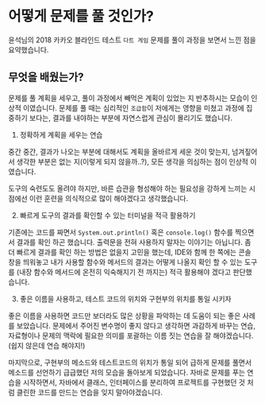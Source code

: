 # 어떻게 문제를 풀 것인가?

윤석님의 2018 카카오 블라인드 테스트 `다트 게임` 문제를 풀이 과정을 보면서 느낀 점을 요약했습니다.

## 무엇을 배웠는가?


문제를 풀 계획을 세우고, 풀이 과정에서 빼먹은 계획이 있었는 지 반추하시는 모습이 인상적 이였습니다.
문제를 풀 때는 심리적인 `조급함`이 저에게는 영향을 미쳤고 과정에 집중하기 보다는, 결과를 내야하는 부분에 자연스럽게 관심이 몰리기도 했습니다.  

1. 정확하게 계획을 세우는 연습

중간 중간, 결과가 나오는 부분에 대해서도 계획을 올바르게 세운 것이 맞는지, 넘겨짚어서 생각한 부분은 없는 지(이렇게 되지 않을까..?), 모든 생각을 의심하는 점이 인상적 이였습니다.

도구의 숙련도도 올려야 하지만, 바른 습관을 형성해야 하는 필요성을 강하게 느끼는 시점에선 이런 훈련을 의식적으로 많이 해야겠다고 생각했습니다. 

2. 빠르게 도구의 결과를 확인할 수 있는 터미널을 적극 활용하기

기존에는 코드를 짜면서 `System.out.println()` 혹은 `console.log()` 함수를 찍으면서 결과를 확인 하곤 했습니다. 출력문을 전혀 사용하지 말자는 이야기는 아닙니다. 
좀 더 빠르게 결과를 확인 하는 방법은 없을지 고민을 했는데, IDE와 함께 한 쪽에는 콘솔 창을 띄워놓고 내가 사용할 함수와 메서드의 결과는 어떻게 나올지 확인 할 수 있는 도구를 (내장 함수와 메서드에 온전히 익숙해지기 전 까지는) 적극 활용해야 겠다고 판단했습니다.  

3. 좋은 이름을 사용하고, 테스트 코드의 위치와 구현부의 위치를 통일 시키자

좋은 이름을 사용하면 코드만 보더라도 많은 상황을 파악하는 데 도움이 되는 좋은 사례를 보았습니다. 문제에서 주어진 변수명이 좋지 않다고 생각하면 과감하게 바꾸는 연습, 자료형이나 문제의 맥락에 필요한 의미를 포괄하는 이름 짓는 연습을 잘 해야겠습니다. (쉽지 않은데 연습 해야지!)  

마지막으로, 구현부의 메소드와 테스트코드의 위치가 통일 되어 급하게 문제를 풀면서 메소드를 선언하기 급급했던 저의 모습을 돌아보게 되었습니다. 자바로 문제를 푸는 연습을 시작하면서, 자바에서 클래스, 인터페이스를 분리하여 프로젝트를 구현했던 것 처럼 클린한 코드를 만드는 연습을 잊지 말아야겠습니다.



